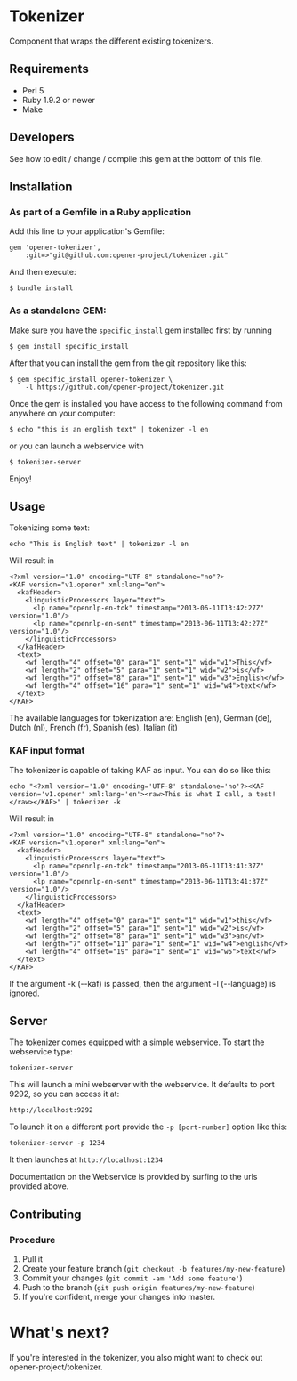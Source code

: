 # Tokenizer

Component that wraps the different existing tokenizers.

## Requirements

* Perl 5
* Ruby 1.9.2 or newer
* Make

## Developers

See how to edit / change / compile this gem at the bottom of this file.

## Installation

### As part of a Gemfile in a Ruby application

Add this line to your application's Gemfile:

    gem 'opener-tokenizer',
        :git=>"git@github.com:opener-project/tokenizer.git"

And then execute:

    $ bundle install

### As a standalone GEM:

Make sure you have the ```specific_install``` gem installed first by running

    $ gem install specific_install

After that you can install the gem from the git repository like this:

    $ gem specific_install opener-tokenizer \
        -l https://github.com/opener-project/tokenizer.git

Once the gem is installed you have access to the following command from
anywhere on your computer:

    $ echo "this is an english text" | tokenizer -l en

or you can launch a webservice with

    $ tokenizer-server

Enjoy!

## Usage

Tokenizing some text:

    echo "This is English text" | tokenizer -l en
    

Will result in

    <?xml version="1.0" encoding="UTF-8" standalone="no"?>
    <KAF version="v1.opener" xml:lang="en">
      <kafHeader>
        <linguisticProcessors layer="text">
          <lp name="opennlp-en-tok" timestamp="2013-06-11T13:42:27Z" version="1.0"/>
          <lp name="opennlp-en-sent" timestamp="2013-06-11T13:42:27Z" version="1.0"/>
        </linguisticProcessors>
      </kafHeader>
      <text>
        <wf length="4" offset="0" para="1" sent="1" wid="w1">This</wf>
        <wf length="2" offset="5" para="1" sent="1" wid="w2">is</wf>
        <wf length="7" offset="8" para="1" sent="1" wid="w3">English</wf>
        <wf length="4" offset="16" para="1" sent="1" wid="w4">text</wf>
      </text>
    </KAF>

  The available languages for tokenization are: English (en), German (de), Dutch (nl), French (fr), Spanish (es), Italian (it)
  
### KAF input format

The tokenizer is capable of taking KAF as input. You can do so like this:

    echo "<?xml version='1.0' encoding='UTF-8' standalone='no'?><KAF version='v1.opener' xml:lang='en'><raw>This is what I call, a test!</raw></KAF>" | tokenizer -k

Will result in

    <?xml version="1.0" encoding="UTF-8" standalone="no"?>
    <KAF version="v1.opener" xml:lang="en">
      <kafHeader>
        <linguisticProcessors layer="text">
          <lp name="opennlp-en-tok" timestamp="2013-06-11T13:41:37Z" version="1.0"/>
          <lp name="opennlp-en-sent" timestamp="2013-06-11T13:41:37Z" version="1.0"/>
        </linguisticProcessors>
      </kafHeader>
      <text>
        <wf length="4" offset="0" para="1" sent="1" wid="w1">this</wf>
        <wf length="2" offset="5" para="1" sent="1" wid="w2">is</wf>
        <wf length="2" offset="8" para="1" sent="1" wid="w3">an</wf>
        <wf length="7" offset="11" para="1" sent="1" wid="w4">english</wf>
        <wf length="4" offset="19" para="1" sent="1" wid="w5">text</wf>
      </text>
    </KAF>

If the argument -k (--kaf) is passed, then the argument -l (--language) is ignored.

## Server

The tokenizer comes equipped with a simple webservice. To start the
webservice type:

    tokenizer-server

This will launch a mini webserver with the webservice. It defaults to port 9292,
so you can access it at:

    http://localhost:9292

To launch it on a different port provide the ```-p [port-number]``` option like
this:

    tokenizer-server -p 1234

It then launches at ```http://localhost:1234```

Documentation on the Webservice is provided by surfing to the urls provided
above. 


## Contributing

### Procedure

1. Pull it
2. Create your feature branch (`git checkout -b features/my-new-feature`)
3. Commit your changes (`git commit -am 'Add some feature'`)
4. Push to the branch (`git push origin features/my-new-feature`)
5. If you're confident, merge your changes into master.

# What's next? 

If you're interested in the tokenizer, you also might want to check
out opener-project/tokenizer.

